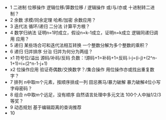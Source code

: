 - 1 二进制 位移操作 逻辑位移/算数位移 / 逻辑操作 或/与/亦或 十进制转二进制？
- 2 余数 求模/同余定理 哈希/加密 余数应用？
- 3 迭代法 循环/递归 二分法 计算平方根？
- 4 数学归纳法 证明n=1时成立，假设n=k-1成立，证明n=k成立   逻辑同递归调用 应用？
- 5 递归 某些场合可和迭代法相互转换  一个整数分解为多个整数的乘积？
- 6 递归 归并排序 分治 归并为何分为两组？
- x1 符号位/溢出 源码/补码/反码 负数：!源码+1=补码+1=反码  i-j=(i-j)+(2^n-1+1)=i+(2^n-1-j+1) 
- x2 位操作应用 验证奇偶数/交换数字？/集合操作 用位操作亦或找出重复数字？
- 7 排列 n中取m个元素，按顺序排成一列 田忌赛马/暴力破解 暴力破解4位小写字母密码？
- 8 组合 n中取m个远足，没有顺序 自然语言处理中多元文法 100个人中抽1/2/3等奖？
- 9 动态规划 基于编辑距离的查询推荐 
- 10
